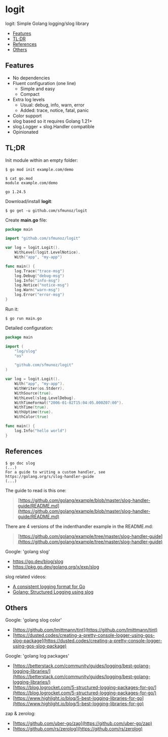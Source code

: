 # logit

logit: Simple Golang logging/slog library

- [Features](#features)
- [TL;DR](#tldr)
- [References](#references)
- [Others](#others)

## Features

- No dependencies
- Fluent configuration (one line)
  - Simple and easy
  - Compact
- Extra log levels
  - Usual: debug, info, warn, error
  - Added: trace, notice, fatal, panic
- Color support
- slog based so it requires Golang 1.21+
- slog.Logger + slog.Handler compatible
- Opinionated

## TL;DR

Init module within an empty folder:
```
$ go mod init example.com/demo

$ cat go.mod 
module example.com/demo

go 1.24.5
```
Download/install **logit**:
```
$ go get -u github.com/sfmunoz/logit
```
Create **main.go** file:
```go
package main

import "github.com/sfmunoz/logit"

var log = logit.Logit().
	WithLevel(logit.LevelNotice).
	With("app", "my-app")

func main() {
	log.Trace("trace-msg")
	log.Debug("debug-msg")
	log.Info("info-msg")
	log.Notice("notice-msg")
	log.Warn("warn-msg")
	log.Error("error-msg")
}
```
Run it:
```
$ go run main.go
```
Detailed configuration:
```go
package main

import (
	"log/slog"
	"os"

	"github.com/sfmunoz/logit"
)

var log = logit.Logit().
	With("app", "my-app").
	WithWriter(os.Stderr).
	WithSource(true).
	WithLevel(slog.LevelDebug).
	WithTimeFormat("2006-01-02T15:04:05.000Z07:00").
	WithTime(true).
	WithUptime(true).
	WithColor(true)

func main() {
	log.Info("hello world")
}
```

## References

```
$ go doc slog
(...)
For a guide to writing a custom handler, see https://golang.org/s/slog-handler-guide
(...)
```

The guide to read is this one:

> [https://github.com/golang/example/blob/master/slog-handler-guide/README.md](https://github.com/golang/example/blob/master/slog-handler-guide/README.md)

There are 4 versions of the indenthandler example in the README.md:

> [https://github.com/golang/example/tree/master/slog-handler-guide](https://github.com/golang/example/tree/master/slog-handler-guide)

Google: 'golang slog'

- https://go.dev/blog/slog
- https://pkg.go.dev/golang.org/x/exp/slog

slog related videos:

- [A consistent logging format for Go](https://www.youtube.com/watch?v=gd_Vyb5vEw0)
- [Golang: Structured Logging using slog](https://www.youtube.com/watch?v=gVL-Ilbj168)

## Others

Google: 'golang slog color'

- [https://github.com/lmittmann/tint](https://github.com/lmittmann/tint)
- [https://dusted.codes/creating-a-pretty-console-logger-using-gos-slog-package](https://dusted.codes/creating-a-pretty-console-logger-using-gos-slog-package)

Google: 'golang log packages'

- [https://betterstack.com/community/guides/logging/best-golang-logging-libraries/](https://betterstack.com/community/guides/logging/best-golang-logging-libraries/)
- [https://blog.logrocket.com/5-structured-logging-packages-for-go/](https://blog.logrocket.com/5-structured-logging-packages-for-go/)
- [https://www.highlight.io/blog/5-best-logging-libraries-for-go](https://www.highlight.io/blog/5-best-logging-libraries-for-go)

zap & zerolog:

- [https://github.com/uber-go/zap](https://github.com/uber-go/zap)
- [https://github.com/rs/zerolog](https://github.com/rs/zerolog)
